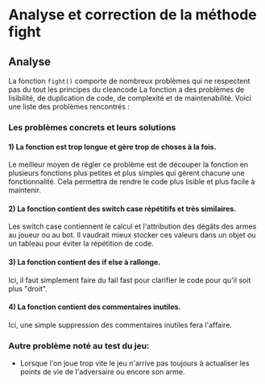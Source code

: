 # Analyse et correction de la méthode fight

## Analyse

La fonction `fight()` comporte de nombreux problèmes qui ne respectent pas du tout les principes du cleancode 
La fonction a des problèmes de lisibilité, de duplication de code, de complexité et de maintenabilité. Voici une liste des problèmes rencontrés :

### Les problèmes concrets et leurs solutions

#### 1) La fonction est trop longue et gère trop de choses à la fois. 

Le meilleur moyen de régler ce problème est de découper la fonction en plusieurs fonctions plus petites et plus simples qui gèrent chacune une fonctionnalité. Cela permettra de rendre le code plus lisible et plus facile à maintenir.

#### 2) La fonction contient des switch case répétitifs et très similaires.

Les switch case contiennent le calcul et l'attribution des dégâts des armes au joueur ou au bot.
Il vaudrait mieux stocker ces valeurs dans un objet ou un tableau pour éviter la répétition de code.


#### 3) La fonction contient des if else à rallonge.

Ici, il faut simplement faire du fail fast pour clarifier le code pour qu'il soit plus "droit".

#### 4) La fonction contient des commentaires inutiles.

Ici, une simple suppression des commentaires inutiles fera l'affaire.  



### Autre problème noté au test du jeu:
- Lorsque l'on joue trop vite le jeu n'arrive pas toujours à actualiser les points de vie de l'adversaire ou encore son arme.
